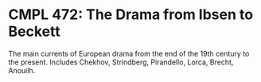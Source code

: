 # CMPL 472: The Drama from Ibsen to Beckett

The main currents of European drama from the end of the 19th century to the present. Includes Chekhov, Strindberg, Pirandello, Lorca, Brecht, Anouilh.